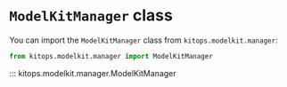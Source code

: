 # `ModelKitManager` class

You can import the `ModelKitManager` class from `kitops.modelkit.manager`:

```python
from kitops.modelkit.manager import ModelKitManager
```

::: kitops.modelkit.manager.ModelKitManager